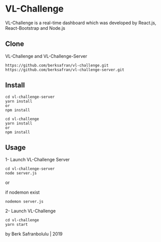 # VL-Challenge

VL-Challenge is a real-time dashboard which was developed by React.js, React-Bootstrap and Node.js

## Clone

VL-Challenge and VL-Challenge-Server

```
https://github.com/berksafran/vl-challenge.git
https://github.com/berksafran/vl-challenge-server.git
```

## Install

```
cd vl-challenge-server
yarn install
or
npm install
```

```
cd vl-challenge
yarn install
or
npm install
```

## Usage

1- Launch VL-Challenge Server
```
cd vl-challenge-server
node server.js
```
or

if nodemon exist
```
nodemon server.js
```
2- Launch VL-Challenge
```
cd vl-challenge
yarn start
```

by Berk Safranbolulu | 2019


